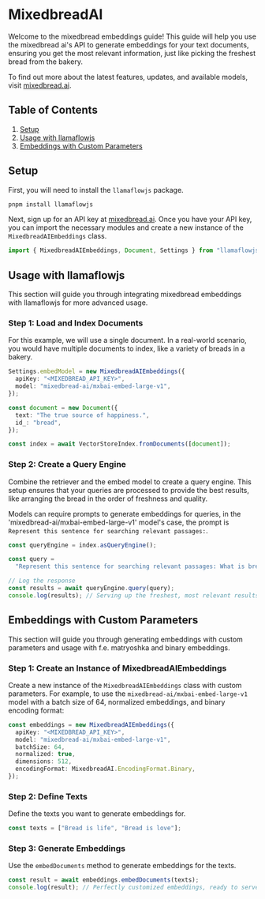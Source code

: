 # MixedbreadAI

Welcome to the mixedbread embeddings guide! This guide will help you use the mixedbread ai's API to generate embeddings for your text documents, ensuring you get the most relevant information, just like picking the freshest bread from the bakery.

To find out more about the latest features, updates, and available models, visit [mixedbread.ai](https://mixedbread-ai.com/).

## Table of Contents

1. [Setup](#setup)
2. [Usage with llamaflowjs](#integration-with-llamaflowjs)
3. [Embeddings with Custom Parameters](#embeddings-with-custom-parameters)

## Setup

First, you will need to install the `llamaflowjs` package.

```bash
pnpm install llamaflowjs
```

Next, sign up for an API key at [mixedbread.ai](https://mixedbread.ai/). Once you have your API key, you can import the necessary modules and create a new instance of the `MixedbreadAIEmbeddings` class.

```ts
import { MixedbreadAIEmbeddings, Document, Settings } from "llamaflowjs";
```

## Usage with llamaflowjs

This section will guide you through integrating mixedbread embeddings with llamaflowjs for more advanced usage.

### Step 1: Load and Index Documents

For this example, we will use a single document. In a real-world scenario, you would have multiple documents to index, like a variety of breads in a bakery.

```ts
Settings.embedModel = new MixedbreadAIEmbeddings({
  apiKey: "<MIXEDBREAD_API_KEY>",
  model: "mixedbread-ai/mxbai-embed-large-v1",
});

const document = new Document({
  text: "The true source of happiness.",
  id_: "bread",
});

const index = await VectorStoreIndex.fromDocuments([document]);
```

### Step 2: Create a Query Engine

Combine the retriever and the embed model to create a query engine. This setup ensures that your queries are processed to provide the best results, like arranging the bread in the order of freshness and quality.

Models can require prompts to generate embeddings for queries, in the 'mixedbread-ai/mxbai-embed-large-v1' model's case, the prompt is `Represent this sentence for searching relevant passages:`.

```ts
const queryEngine = index.asQueryEngine();

const query =
  "Represent this sentence for searching relevant passages: What is bread?";

// Log the response
const results = await queryEngine.query(query);
console.log(results); // Serving up the freshest, most relevant results.
```

## Embeddings with Custom Parameters

This section will guide you through generating embeddings with custom parameters and usage with f.e. matryoshka and binary embeddings.

### Step 1: Create an Instance of MixedbreadAIEmbeddings

Create a new instance of the `MixedbreadAIEmbeddings` class with custom parameters. For example, to use the `mixedbread-ai/mxbai-embed-large-v1` model with a batch size of 64, normalized embeddings, and binary encoding format:

```ts
const embeddings = new MixedbreadAIEmbeddings({
  apiKey: "<MIXEDBREAD_API_KEY>",
  model: "mixedbread-ai/mxbai-embed-large-v1",
  batchSize: 64,
  normalized: true,
  dimensions: 512,
  encodingFormat: MixedbreadAI.EncodingFormat.Binary,
});
```

### Step 2: Define Texts

Define the texts you want to generate embeddings for.

```ts
const texts = ["Bread is life", "Bread is love"];
```

### Step 3: Generate Embeddings

Use the `embedDocuments` method to generate embeddings for the texts.

```ts
const result = await embeddings.embedDocuments(texts);
console.log(result); // Perfectly customized embeddings, ready to serve.
```

